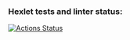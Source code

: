 ### Hexlet tests and linter status:
[![Actions Status](https://github.com/Romanov55/frontend-project-lvl1/workflows/hexlet-check/badge.svg)](https://github.com/Romanov55/frontend-project-lvl1/actions)